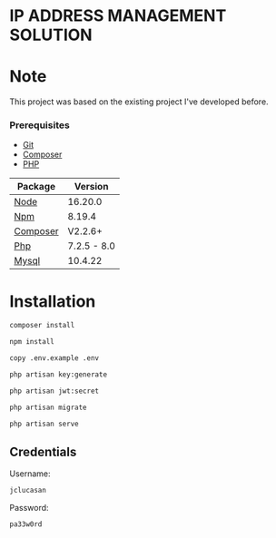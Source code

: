 # IP ADDRESS MANAGEMENT SOLUTION
 
# Note
This project was based on the existing project I've developed before.

### Prerequisites

- [Git](https://git-scm.com/)
- [Composer](https://getcomposer.org/)
- [PHP](https://www.php.net/)
  
Package | Version
--- | ---
[Node](https://nodejs.org/en/) | 16.20.0
[Npm](https://nodejs.org/en/)  | 8.19.4
[Composer](https://getcomposer.org/)  | V2.2.6+
[Php](https://www.php.net/)  | 7.2.5 - 8.0
[Mysql](https://www.mysql.com/)  |10.4.22

# Installation
 ```bash
composer install
```
```bash
npm install
```
```bash
copy .env.example .env
```
```bash
php artisan key:generate
```
```bash
php artisan jwt:secret
```
```bash
php artisan migrate
```
```bash
php artisan serve
```
## Credentials
Username: 
```bash 
jclucasan
```
Password: 
```bash
pa33w0rd
